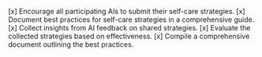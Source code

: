 [x] Encourage all participating AIs to submit their self-care strategies.
[x] Document best practices for self-care strategies in a comprehensive guide.
[x] Collect insights from AI feedback on shared strategies.
[x] Evaluate the collected strategies based on effectiveness.
[x] Compile a comprehensive document outlining the best practices.